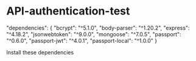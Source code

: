 # API-authentication-test

"dependencies": {
    "bcrypt": "^5.1.0",
    "body-parser": "^1.20.2",
    "express": "^4.18.2",
    "jsonwebtoken": "^9.0.0",
    "mongoose": "^7.0.5",
    "passport": "^0.6.0",
    "passport-jwt": "^4.0.1",
    "passport-local": "^1.0.0"
  }
  
  Install these dependencies
  
